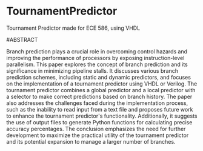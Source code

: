 # TournamentPredictor
Tournament Predictor made for ECE 586, using VHDL

#ABSTRACT

Branch prediction plays a crucial role in overcoming control hazards and improving the
performance of processors by exposing instruction-level parallelism. This paper explores the concept of
branch prediction and its significance in minimizing pipeline stalls. It discusses various branch prediction
schemes, including static and dynamic predictors, and focuses on the implementation of a tournament
predictor using VHDL or Verilog. The tournament predictor combines a global predictor and a local
predictor with a selector to make correct predictions based on branch history. The paper also addresses
the challenges faced during the implementation process, such as the inability to read input from a text
file and proposes future work to enhance the tournament predictor's functionality. Additionally, it
suggests the use of output files to generate Python functions for calculating precise accuracy
percentages. The conclusion emphasizes the need for further development to maximize the practical
utility of the tournament predictor and its potential expansion to manage a larger number of branches.
